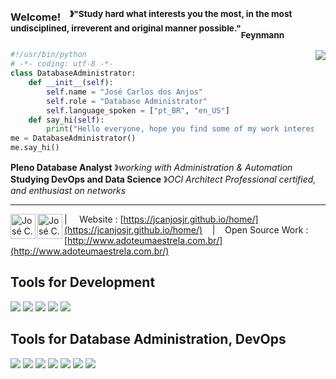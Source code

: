 ### Welcome! &nbsp;&nbsp;<sup> &#12299;"Study hard what interests you the most, in the most undisciplined, irreverent and original manner possible."</sup><sub>Feynmann</sub>
<img align=right src="https://img.icons8.com/plasticine/100/000000/rick-sanchez.png"/>


```python
#!/usr/bin/python
# -*- coding: utf-8 -*-
class DatabaseAdministrator:
    def __init__(self):
        self.name = "José Carlos dos Anjos"
        self.role = "Database Administrator"
        self.language_spoken = ["pt_BR", "en_US"]
    def say_hi(self):
        print("Hello everyone, hope you find some of my work interesting.")
me = DatabaseAdministrator()
me.say_hi()
```


**Pleno Database Analyst** &#12299;_working with Administration & Automation_
<br/>
**Studying DevOps and Data Science** &#12299;_OCI Architect Professional certified, and enthusiast on networks_

----

<a href="mailto:josec.dosanjos@gmail.com">
  <img align="left" alt="José C. Instagram" width="40px" src="https://img.icons8.com/dusk/64/000000/gmail.png" />
</a>
<a href="https://www.linkedin.com/in/josecarlosdosanjosjr/">
  <img align="left" alt="José C. LinkedIn" width="40px" src="https://img.icons8.com/dusk/64/000000/linkedin--v1.png" />
</a>

| &nbsp;&nbsp;&nbsp; Website : [https://jcanjosjr.github.io/home/](https://jcanjosjr.github.io/home/) &nbsp;&nbsp;&nbsp;|&nbsp;&nbsp;&nbsp; Open Source Work : [http://www.adoteumaestrela.com.br/](http://www.adoteumaestrela.com.br/)

## Tools for Development
<p>
<img src="https://img.icons8.com/dusk/64/000000/python.png"/>
<img src="https://img.icons8.com/dusk/64/000000/java-coffee-cup-logo.png"/>
<img src="https://img.icons8.com/dusk/64/000000/javascript.png"/>
<img src="https://img.icons8.com/dusk/64/000000/html-5.png"/>
<img src="https://img.icons8.com/dusk/64/000000/css3.png"/>
</p>
  
## Tools for Database Administration, DevOps
<p>
<img src="https://img.icons8.com/plasticine/90/000000/oracle-linux.png"/>
<img src="https://img.icons8.com/plasticine/90/000000/oracle-pl-sql--v3.png"/>
<img src="https://img.icons8.com/plasticine/90/000000/bash.png"/>
<img src="https://img.icons8.com/plasticine/90/000000/skydrive.png"/>
<img src="https://img.icons8.com/plasticine/90/000000/linux-client.png"/>
<img src="https://img.icons8.com/plasticine/90/000000/windows-client.png"/>
<img src="https://img.icons8.com/plasticine/90/000000/logs-folder.png"/>
</p>

